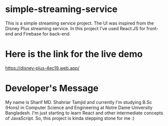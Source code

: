 # simple-streaming-service
This is a simple streaming service project. The UI was inspired from the Disney Plus streaming service. In this project I've used React.JS for front-end and Firebase for back-end.
# Here is the link for the live demo
https://disney-plus-4ec19.web.app/
# Developer's Message
My name is Sharif MD. Shahriar Tamjid and currently I'm studying B.Sc (Hons) in Computer Science and Engineering at Notre Dame University Bangladesh.
I'm just starting to learn React and other intermediate concepts of JavaScript. So, this project is kinda stepping stone for me :)
